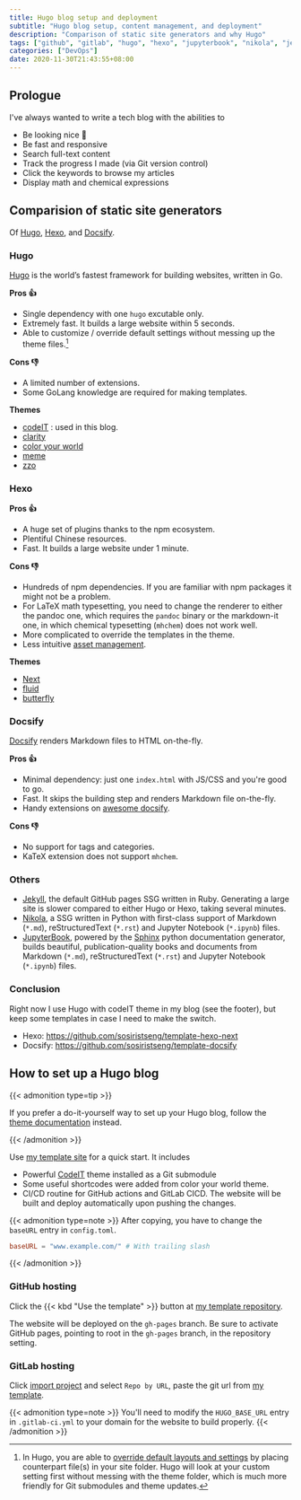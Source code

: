 ```yaml
---
title: Hugo blog setup and deployment
subtitle: "Hugo blog setup, content management, and deployment"
description: "Comparison of static site generators and why Hugo"
tags: ["github", "gitlab", "hugo", "hexo", "jupyterbook", "nikola", "jekyll", "docsify"]
categories: ["DevOps"]
date: 2020-11-30T21:43:55+08:00
---
```


## Prologue

I've always wanted to write a tech blog with the abilities to
- Be looking nice 🥰
- Be fast and responsive
- Search full-text content
- Track the progress I made (via Git version control)
- Click the keywords to browse my articles
- Display math and chemical expressions

## Comparision of static site generators

Of [Hugo](https://gohugo.io/), [Hexo](https://hexo.io/), and [Docsify](https://docsify.js.org/).

### Hugo

[Hugo](https://gohugo.io/) is the world’s fastest framework for building websites, written in Go.

**Pros 👍**
- Single dependency with one `hugo` excutable only.
- Extremely fast. It builds a large website within 5 seconds.
- Able to customize / override default settings without messing up the theme files.[^hugooverride]

[^hugooverride]: In Hugo, you are able to [override default layouts and settings](https://zwbetz.com/override-a-hugo-theme/) by placing counterpart file(s) in your site folder. Hugo will look at your custom setting first without messing with the theme folder, which is much more friendly for Git submodules and theme updates.

**Cons 👎**
- A limited number of extensions.
- Some GoLang knowledge are required for making templates.

**Themes**
- [codeIT](https://github.com/sunt-programator/CodeIT) : used in this blog.
- [clarity](https://github.com/chipzoller/hugo-clarity)
- [color your world](https://gitlab.com/rmaguiar/hugo-theme-color-your-world)
- [meme](https://github.com/reuixiy/hugo-theme-meme)
- [zzo](https://github.com/zzossig/hugo-theme-zzo)

### Hexo

**Pros 👍**
- A huge set of plugins thanks to the npm ecosystem.
- Plentiful Chinese resources.
- Fast. It builds a large website under 1 minute.

**Cons 👎**
- Hundreds of npm dependencies. If you are familiar with npm packages it might not be a problem.
- For LaTeX math typesetting, you need to change the renderer to either the pandoc one, which requires the `pandoc` binary or the markdown-it one, in which chemical typesetting (`mhchem`) does not work well.
- More complicated to override the templates in the theme.
- Less intuitive [asset management](https://hexo.io/docs/asset-folders.html).

**Themes**
- [Next](https://theme-next.js.org/)
- [fluid](https://fluid-dev.github.io/hexo-fluid-docs/)
- [butterfly](https://butterfly.js.org/)

### Docsify

[Docsify](https://docsify.js.org/) renders Markdown files to HTML on-the-fly.

**Pros 👍**
- Minimal dependency: just one `index.html` with JS/CSS and you're good to go.
- Fast. It skips the building step and renders Markdown file on-the-fly.
- Handy extensions on [awesome docsify](https://docsify.js.org/#/awesome).

**Cons 👎**
- No support for tags and categories.
- KaTeX extension does not support `mhchem`.

### Others

- [Jekyll](https://jekyllrb.com/), the default GitHub pages SSG written in Ruby. Generating a large site is slower compared to either Hugo or Hexo, taking several minutes.
- [Nikola](https://getnikola.com/), a SSG written in Python with first-class support of Markdown (`*.md`), reStructuredText (`*.rst`) and Jupyter Notebook (`*.ipynb`) files.
- [JupyterBook](https://jupyterbook.org), powered by the [Sphinx](https://www.sphinx-doc.org/en/master/) python documentation generator, builds beautiful, publication-quality books and documents from Markdown (`*.md`), reStructuredText (`*.rst`) and Jupyter Notebook (`*.ipynb`) files.

### Conclusion

Right now I use Hugo with codeIT theme in my blog (see the footer), but keep some templates in case I need to make the switch.

- Hexo: <https://github.com/sosiristseng/template-hexo-next>
- Docsify: <https://github.com/sosiristseng/template-docsify>


## How to set up a Hugo blog

{{< admonition type=tip >}}

If you prefer a do-it-yourself way to set up your Hugo blog, follow the [theme documentation](https://codeit.suntprogramator.dev/theme-documentation-basics/) instead.

{{< /admonition >}}

Use [my template site](https://github.com/sosiristseng/template-hugo-codeit) for a quick start. It includes
- Powerful [CodeIT](https://github.com/sunt-programator/CodeIT/) theme installed as a Git submodule
- Some useful shortcodes were added from color your world theme.
- CI/CD routine for GitHub actions and GitLab CICD. The website will be built and deploy automatically upon pushing the changes.

{{< admonition type=note >}}
After copying, you have to change the `baseURL` entry in `config.toml`.

```toml
baseURL = "www.example.com/" # With trailing slash
```
{{< /admonition >}}

### GitHub hosting

Click the {{< kbd "Use the template" >}} button at [my template repository](https://github.com/sosiristseng/template-hugo-clarity).

The website will be deployed on the `gh-pages` branch. Be sure to activate GitHub pages, pointing to root in the `gh-pages` branch, in the repository setting.

### GitLab hosting

Click [import project](https://gitlab.com/projects/new#import_project) and select `Repo by URL`, paste the git url from [my template](https://github.com/sosiristseng/template-hugo-clarity).

{{< admonition type=note >}}
You'll need to modify the `HUGO_BASE_URL` entry in `.gitlab-ci.yml` to your domain for the website to build properly.
{{< /admonition >}}
